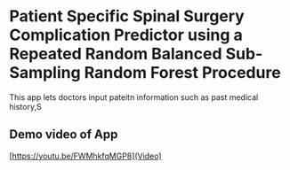# Patient Specific Spinal Surgery Complication Predictor using a Repeated Random Balanced Sub-Sampling Random Forest Procedure
This app lets doctors input pateitn information such as past medical history,S

## Demo video of App
[https://youtu.be/FWMhkfqMGP8](Video)
